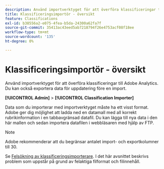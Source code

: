 ```yaml
---
description: Använd importverktyget för att överföra klassificeringar till Adobe Analytics. Du kan också exportera data för uppdatering före en import.
title: Klassificeringsimportör - översikt
feature: Classifications
exl-id: b38556a2-e075-4fea-b5da-24300a62fa7f
source-git-commit: 35413ac43eed5ab7218794f26e4753acf08f18ee
workflow-type: tm+mt
source-wordcount: '135'
ht-degree: 0%

---
```


# Klassificeringsimportör - översikt

Använd importverktyget för att överföra klassificeringar till Adobe Analytics. Du kan också exportera data för uppdatering före en import.

**[!UICONTROL Admin]** > **[!UICONTROL Classification Importer]**

Data som du importerar med importverktyget måste ha ett visst format. Adobe ger dig möjlighet att ladda ned en datamall med all korrekt rubrikinformation i en tabbavgränsad datafil. Du kan lägga till nya data i den här mallen och sedan importera datafilen i webbläsaren med hjälp av FTP.

>[!NOTE]
>
>Adobe rekommenderar att du begränsar antalet import- och exportkolumner till 30.

Se [Felsökning av klassificeringsimporterare](/help/components/classifications/importer/troubleshooting.md). I det här avsnittet beskrivs problem som uppstår på grund av felaktiga filformat och filinnehåll.
